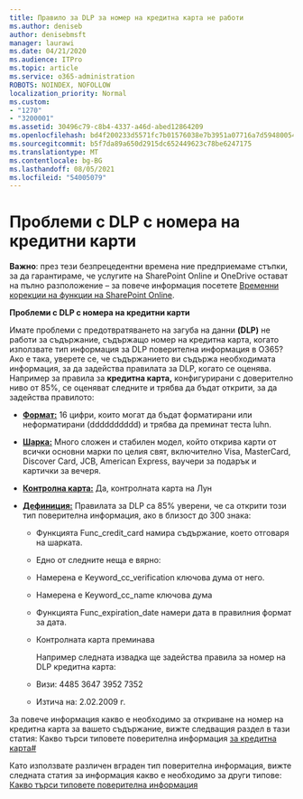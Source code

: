 ```yaml
---
title: Правило за DLP за номер на кредитна карта не работи
ms.author: deniseb
author: denisebmsft
manager: laurawi
ms.date: 04/21/2020
ms.audience: ITPro
ms.topic: article
ms.service: o365-administration
ROBOTS: NOINDEX, NOFOLLOW
localization_priority: Normal
ms.custom:
- "1270"
- "3200001"
ms.assetid: 30496c79-c8b4-4337-a46d-abed12864209
ms.openlocfilehash: bd4f200233d5571fc7b01576038e7b3951a07716a7d5948005418d2896291ee5
ms.sourcegitcommit: b5f7da89a650d2915dc652449623c78be6247175
ms.translationtype: MT
ms.contentlocale: bg-BG
ms.lasthandoff: 08/05/2021
ms.locfileid: "54005079"
---
```

# <a name="dlp-issues-with-credit-card-numbers"></a>Проблеми с DLP с номера на кредитни карти

**Важно**: през тези безпрецедентни времена ние предприемаме стъпки, за да гарантираме, че услугите на SharePoint Online и OneDrive остават на пълно разположение – за повече информация посетете [Временни корекции на функции на SharePoint Online](https://aka.ms/ODSPAdjustments).

**Проблеми с DLP с номера на кредитни карти**

Имате проблеми с предотвратяването на загуба на данни **(DLP)** не работи за съдържание, съдържащо номер на кредитна карта, когато използвате тип информация за DLP поверителна информация в O365?  Ако е така, уверете се, че съдържанието ви съдържа необходимата информация, за да задейства правилата за DLP, когато се оценява. Например за правила за **кредитна карта,** конфигурирани с доверително ниво от 85%, се оценяват следните и трябва да бъдат открити, за да задейства правилото:
  
- **[Формат:](https://docs.microsoft.com/microsoft-365/compliance/sensitive-information-type-entity-definitions#format-19)** 16 цифри, които могат да бъдат форматирани или неформатирани (dddddddddd) и трябва да преминат теста luhn.

- **[Шарка:](https://docs.microsoft.com/microsoft-365/compliance/sensitive-information-type-entity-definitions#pattern-19)** Много сложен и стабилен модел, който открива карти от всички основни марки по целия свят, включително Visa, MasterCard, Discover Card, JCB, American Express, ваучери за подарък и картички за вечеря.

- **[Контролна карта:](https://docs.microsoft.com/microsoft-365/compliance/sensitive-information-type-entity-definitions#checksum-19)** Да, контролната карта на Лун

- **[Дефиниция:](https://docs.microsoft.com/microsoft-365/compliance/sensitive-information-type-entity-definitions#definition-19)** Правилата за DLP са 85% уверени, че са открити този тип поверителна информация, ако в близост до 300 знака:

  - Функцията Func_credit_card намира съдържание, което отговаря на шарката.

  - Едно от следните неща е вярно:

  - Намерена е Keyword_cc_verification ключова дума от него.

  - Намерена е Keyword_cc_name ключова дума

  - Функцията Func_expiration_date намери дата в правилния формат за дата.

  - Контролната карта преминава

    Например следната извадка ще задейства правила за номер на DLP кредитна карта:

  - Визи: 4485 3647 3952 7352
  
  - Изтича на: 2.02.2009 г.

За повече информация какво е  необходимо за откриване на номер на кредитна карта за вашето съдържание, вижте следващия раздел в тази статия: Какво търси типовете поверителна информация [за кредитна карта#](https://docs.microsoft.com/microsoft-365/compliance/sensitive-information-type-entity-definitions#credit-card-number)
  
Като използвате различен вграден тип поверителна информация, вижте следната статия за информация какво е необходимо за други типове: [Какво търси типовете поверителна информация](https://docs.microsoft.com/microsoft-365/compliance/sensitive-information-type-entity-definitions)
  
